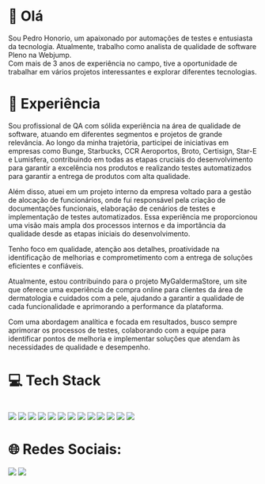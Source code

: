 # 👋 Olá

Sou Pedro Honorio, um apaixonado por automações de testes e entusiasta da tecnologia. Atualmente, trabalho como analista de qualidade de software Pleno na Webjump. <br>
Com mais de 3 anos de experiência no campo, tive a oportunidade de trabalhar em vários projetos interessantes e explorar diferentes tecnologias.

# 🚀 Experiência

Sou profissional de QA com sólida experiência na área de qualidade de software, atuando em diferentes segmentos e projetos de grande relevância. Ao longo da minha trajetória, participei de iniciativas em empresas como Bunge, Starbucks, CCR Aeroportos, Broto, Certisign, Star-E e Lumisfera, contribuindo em todas as etapas cruciais do desenvolvimento para garantir a excelência nos produtos e realizando testes automatizados para garantir a entrega de produtos com alta qualidade.

Além disso, atuei em um projeto interno da empresa voltado para a gestão de alocação de funcionários, onde fui responsável pela criação de documentações funcionais, elaboração de cenários de testes e implementação de testes automatizados. Essa experiência me proporcionou uma visão mais ampla dos processos internos e da importância da qualidade desde as etapas iniciais do desenvolvimento.

Tenho foco em qualidade, atenção aos detalhes, proatividade na identificação de melhorias e comprometimento com a entrega de soluções eficientes e confiáveis.

Atualmente, estou contribuindo para o projeto MyGaldermaStore, um site que oferece uma experiência de compra online para clientes da área de dermatologia e cuidados com a pele, ajudando a garantir a qualidade de cada funcionalidade e aprimorando a performance da plataforma.

Com uma abordagem analítica e focada em resultados, busco sempre aprimorar os processos de testes, colaborando com a equipe para identificar pontos de melhoria e implementar soluções que atendam às necessidades de qualidade e desempenho.

# 💻 Tech Stack
<p align="left">
    <br>
    <img src="https://img.shields.io/badge/c%23%20-blueviolet.svg?&style=for-the-badge&logo=c-sharp&logoColor=white"/>
    <img src="https://img.shields.io/badge/html5%20-%23E34F26.svg?&style=for-the-badge&logo=html5&logoColor=white"/>
    <img src="https://img.shields.io/badge/css3%20-%231572B6.svg?&style=for-the-badge&logo=css3&logoColor=white"/>
    <img src="https://img.shields.io/badge/javascript%20-yellow.svg?&style=for-the-badge&logo=javascript&logoColor=white"/>
    <img src="https://img.shields.io/badge/java%20-red.svg?&style=for-the-badge&logo=java&logoColor=white"/>
    <img src="https://img.shields.io/badge/php%20-%231572B6.svg?&style=for-the-badge&logo=php&logoColor=white"/>
    <img src="https://img.shields.io/badge/ruby%20-%23323330.svg?&style=for-the-badge&logo=ruby&logoColor=red"/>
    <img src="https://img.shields.io/badge/git%20-%23F05033.svg?&style=for-the-badge&logo=git&logoColor=white"/>
    <img src="https://img.shields.io/badge/github%20-%23121011.svg?&style=for-the-badge&logo=github&logoColor=white"/>
    <img src="https://img.shields.io/badge/jira-%230A0FFF.svg?style=for-the-badge&logo=jira&logoColor=white)"/>
    <img src="https://img.shields.io/badge/Postman-FF6C37?style=for-the-badge&logo=postman&logoColor=white"/>
    <img src="https://img.shields.io/badge/cypress-green.svg?&style=for-the-badge&logo=cypress&logoColor=white"/>
    <img src="https://img.shields.io/badge/mysql%20-%231572B6.svg?&style=for-the-badge&logo=mysql&logoColor=white"/>
    
</p>
<p align="left">
</center>

# 🌐 Redes Sociais:   
<a href="https://www.linkedin.com/in/pedro-honorio-36ba6a1b8/" target="_blank"><img src="https://img.shields.io/badge/-LinkedIn-%230077B5?style=for-the-badge&logo=linkedin&logoColor=white" target="_blank"></a> 
<a href="https://www.instagram.com/opedro.vitor/" target="_blank"><img src="https://img.shields.io/badge/-Instagram-%23C13584?style=for-the-badge&logo=instagram&logoColor=white" target="_blank"></a>
</p> 
<br>
